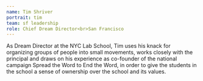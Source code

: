 ```yaml
---
name: Tim Shriver
portrait: tim
team: sf leadership
role: Chief Dream Director<br>San Francisco
---
```


As Dream Director at the NYC Lab School, Tim uses his knack for organizing groups of people into small movements, works closely with the principal and draws on his experience as co-founder of the national campaign Spread the Word to End the Word, in order to give the students in the school a sense of ownership over the school and its values. 